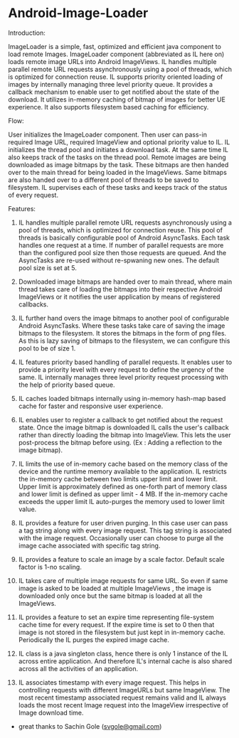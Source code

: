 Android-Image-Loader
====================

Introduction:


  ImageLoader is a simple, fast, optimized and efficient java component to load remote Images. ImageLoader component (abbreviated as IL here on) loads remote image URLs into Android ImageViews. IL handles multiple parallel remote URL requests asynchronously using a pool of threads, which is optimized for connection reuse. IL supports priority oriented loading of images by internally managing three level priority queue. It provides a callback mechanism to enable user to get notified about the state of the download. It utilizes in-memory caching of bitmap of images for better UE experience. It also supports filesystem based caching for efficiency. 

Flow:

  User initializes the ImageLoader component. Then user can pass-in required Image URL, required ImageView and optional priority value to IL. IL initializes the thread pool and initiates a download task. At the same time IL also keeps track of the tasks on the thread pool. Remote images are
being downloaded as image bitmaps by the task. These bitmaps are then handed over to the main thread for being loaded in the ImageViews. Same bitmaps are also handed over to a different pool of threads to be saved to filesystem. IL supervises each of these tasks and keeps track of the status of every request. 

Features:


1) IL handles multiple parallel remote URL requests asynchronously using a pool of threads, which is optimized for connection reuse. This pool of threads is basically configurable pool of Android AsyncTasks. Each task handles one request at a time. If number of parallel requests are more than the configured pool size then those requests are queued. And the AsyncTasks are re-used without re-spwaning new ones. The default pool size is set at 5.

2) Downloaded image bitmaps are handed over to main thread, where main thread takes care of loading the bitmaps into their respective Android ImageViews or it notifies the user application by means of registered callbacks.

3) IL further hand overs the image bitmaps to another pool of configurable Android AsyncTasks. Where these tasks take care of saving the image bitmaps to the filesystem. It stores the bitmaps in the form of png files. As this is lazy saving of bitmaps to the filesystem, we can configure this pool to be of size 1.

4) IL features priority based handling of parallel requests. It enables user to provide a priority level with every request to define the urgency of the same. IL internally manages three level priority request processing with the help of priority based queue.

5) IL caches loaded bitmaps internally using in-memory hash-map based cache for faster and responsive user experience.

6) IL enables user to register a callback to get notified about the request state. Once the image bitmap is downloaded IL calls the user's callback rather than directly loading the bitmap into ImageView. This lets the user post-process the bitmap before using. (Ex : Adding a reflection to the image bitmap).

7) IL limits the use of in-memory cache based on the memory class of the device and the runtime memory available to the application. IL restricts the in-memory cache between two limits upper limit and lower limit. Upper limit is approximately defined as one-forth part of memory class and lower limit is defined as upper limit - 4 MB. If the in-memory cache exceeds the upper limit IL auto-purges the memory used to lower limit value.

8) IL provides a feature for user driven purging. In this case user can pass a tag string along with every image request. This tag string is associated with the image request. Occasionally user can choose to purge all the image cache associated with specific tag string.

10) IL provides a feature to scale an image by a scale factor. Default scale factor is 1-no scaling.

11) IL takes care of multiple image requests for same URL. So even if same image is asked to be loaded at multiple ImageViews , the image is downloaded only once but the same bitmap is loaded at all the ImageViews.

12) IL provides a feature to set an expire time representing file-system cache time for every request. If the expire time is set to 0 then that image is not stored in the filesystem but just kept in in-memory cache. Periodically the IL purges the expired image cache.

13) IL class is a java singleton class, hence there is only 1 instance of the IL across entire application. And therefore IL's internal cache is also shared across all the activities of an application.

14) IL associates timestamp with every image request. This helps in controlling requests with different ImageURLs but same ImageView. The most recent timestamp associated request remains valid and IL always loads the most recent Image request into the ImageView irrespective of Image download time. 


- great thanks to
   Sachin Gole (svgole@gmail.com)
